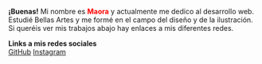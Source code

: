 **¡Buenas!**
Mi nombre es <span style="color:red">__Maora__</span> y actualmente me dedico al desarrollo web. Estudié Bellas Artes y me formé en el campo del diseño y de la ilustración.
Si queréis ver mis trabajos abajo hay enlaces a mis diferentes redes.

**Links a mis redes sociales** <br>
[GitHub](http://github.com/maora131)
[Instagram](https://www.instagram.com/maora_art/)
